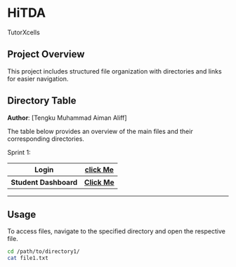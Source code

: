 # HiTDA
TutorXcells


## Project Overview

This project includes structured file organization with directories and links for easier navigation.

## Directory Table
**Author**: [Tengku Muhammad Aiman Aliff]

The table below provides an overview of the main files and their corresponding directories.

Sprint 1:
<table>
  <tr>
    <th>Login</th>
    <th><a href="Tengku Aiman/User Management/login.php">click Me</a></th>
  </tr>
  <tr>
    <th>Student Dashboard</th>
    <th><a href="Tengku Aiman/User Management/StudentDashboard.php">Click Me</a></th>
  </tr>
</table>

---

## Usage

To access files, navigate to the specified directory and open the respective file.

```bash
cd /path/to/directory1/
cat file1.txt

